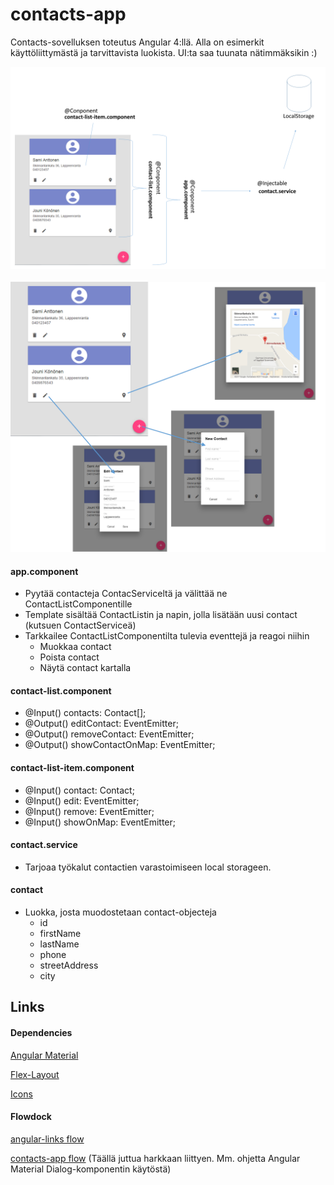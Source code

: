 # contacts-app
Contacts-sovelluksen toteutus Angular 4:llä. Alla on esimerkit käyttöliittymästä ja tarvittavista luokista. UI:ta saa tuunata nätimmäksikin :)

<img src="https://raw.githubusercontent.com/ekoodi/ekoodi.github.io/master/web-technologies/images/ng-contacts-app.png">
<br></br>
<img src="https://raw.githubusercontent.com/ekoodi/ekoodi.github.io/master/web-technologies/images/ng-contacts-app-ui.png">


#### app.component
* Pyytää contacteja ContacServiceltä ja välittää ne ContactListComponentille
* Template sisältää ContactListin ja napin, jolla lisätään uusi contact (kutsuen ContactServiceä)
* Tarkkailee ContactListComponentilta tulevia eventtejä ja reagoi niihin
    * Muokkaa contact
    * Poista contact
    * Näytä contact kartalla

#### contact-list.component
* @Input() contacts: Contact[];
* @Output() editContact: EventEmitter<Contact>;
* @Output() removeContact: EventEmitter<Contact>;
* @Output() showContactOnMap: EventEmitter<Contact>;

#### contact-list-item.component
* @Input() contact: Contact;
* @Input() edit: EventEmitter<Contact>;
* @Input() remove: EventEmitter<Contact>;
* @Input() showOnMap: EventEmitter<Contact>;

#### contact.service
* Tarjoaa työkalut contactien varastoimiseen local storageen.

#### contact
* Luokka, josta muodostetaan contact-objecteja
    * id
    * firstName
    * lastName
    * phone
    * streetAddress
    * city


## Links
#### Dependencies
[Angular Material](https://material.angular.io/guide/getting-started)

[Flex-Layout](https://github.com/angular/flex-layout/wiki/Integration-with-Angular-CLI)

[Icons](https://www.flowdock.com/app/saimia/angular/threads/-iPsHaxZlakrRntO5ExYui-20Nz)

#### Flowdock
[angular-links flow](https://www.flowdock.com/app/saimia/angular/threads/MovuzqH73uqEZWWb_Do3g6phtpE)

[contacts-app flow](https://www.flowdock.com/app/saimia/angular/threads/0ArCwZmbIlxDVyzcCqeFD5aJChT)
(Täällä juttua harkkaan liittyen. Mm. ohjetta Angular Material Dialog-komponentin käytöstä)


